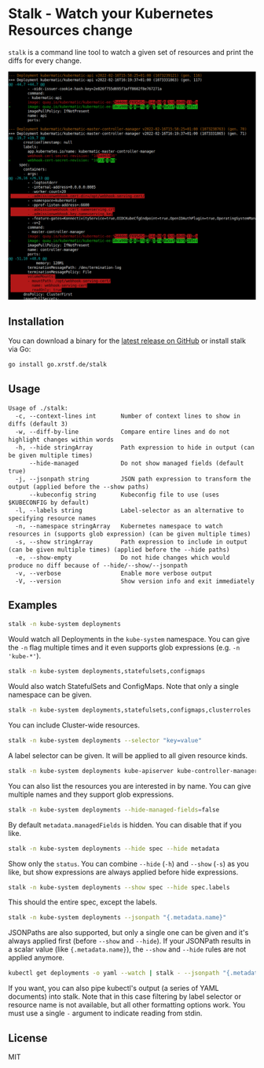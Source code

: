 # Stalk - Watch your Kubernetes Resources change

`stalk` is a command line tool to watch a given set of resources and
print the diffs for every change.

<p align="center">
  <img src="docs/diff.png" />
</p>

## Installation

You can download a binary for the [latest release on GitHub](https://github.com/xrstf/stalk/releases)
or install stalk via Go:

```bash
go install go.xrstf.de/stalk
```

## Usage

```
Usage of ./stalk:
  -c, --context-lines int       Number of context lines to show in diffs (default 3)
  -w, --diff-by-line            Compare entire lines and do not highlight changes within words
  -h, --hide stringArray        Path expression to hide in output (can be given multiple times)
      --hide-managed            Do not show managed fields (default true)
  -j, --jsonpath string         JSON path expression to transform the output (applied before the --show paths)
      --kubeconfig string       Kubeconfig file to use (uses $KUBECONFIG by default)
  -l, --labels string           Label-selector as an alternative to specifying resource names
  -n, --namespace stringArray   Kubernetes namespace to watch resources in (supports glob expression) (can be given multiple times)
  -s, --show stringArray        Path expression to include in output (can be given multiple times) (applied before the --hide paths)
  -e, --show-empty              Do not hide changes which would produce no diff because of --hide/--show/--jsonpath
  -v, --verbose                 Enable more verbose output
  -V, --version                 Show version info and exit immediately
```

## Examples

```bash
stalk -n kube-system deployments
```

Would watch all Deployments in the `kube-system` namespace. You can give the `-n` flag multiple times
and it even supports glob expressions (e.g. `-n 'kube-*'`).

```bash
stalk -n kube-system deployments,statefulsets,configmaps
```

Would also watch StatefulSets and ConfigMaps. Note that only a single
namespace can be given.

```bash
stalk -n kube-system deployments,statefulsets,configmaps,clusterroles
```

You can include Cluster-wide resources.

```bash
stalk -n kube-system deployments --selector "key=value"
```

A label selector can be given. It will be applied to all given resource kinds.

```bash
stalk -n kube-system deployments kube-apiserver kube-controller-manager kube-scheduler
```

You can also list the resources you are interested in by name. You can give multiple names
and they support glob expressions.

```bash
stalk -n kube-system deployments --hide-managed-fields=false
```

By default `metadata.managedFields` is hidden. You can disable that if
you like.

```bash
stalk -n kube-system deployments --hide spec --hide metadata
```

Show only the `status`. You can combine `--hide` (`-h`) and `--show` (`-s`)
as you like, but show expressions are always applied before hide expressions.

```bash
stalk -n kube-system deployments --show spec --hide spec.labels
```

This should the entire spec, except the labels.

```bash
stalk -n kube-system deployments --jsonpath "{.metadata.name}"
```

JSONPaths are also supported, but only a single one can be given and it's always
applied first (before `--show` and `--hide`). If your JSONPath results in a scalar
value (like `{.metadata.name}`), the `--show` and `--hide` rules are not applied
anymore.

```bash
kubectl get deployments -o yaml --watch | stalk - --jsonpath "{.metadata.name}"
```

If you want, you can also pipe kubectl's output (a series of YAML documents) into
stalk. Note that in this case filtering by label selector or resource name is not
available, but all other formatting options work. You must use a single `-` argument
to indicate reading from stdin.

## License

MIT
